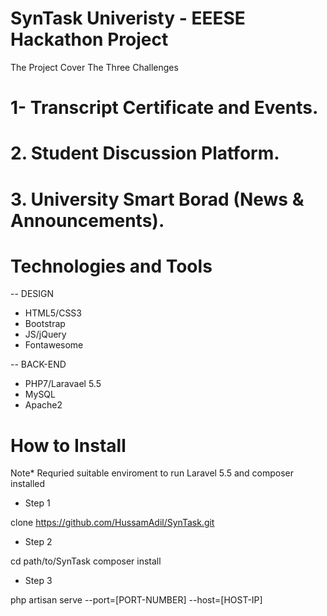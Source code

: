 # SynTask Univeristy - EEESE Hackathon Project

The Project Cover The Three Challenges

# 1-  Transcript Certificate and Events.
# 2. Student Discussion Platform.
# 3. University Smart Borad (News & Announcements).

# Technologies and Tools
-- DESIGN
- HTML5/CSS3
- Bootstrap
- JS/jQuery
- Fontawesome

-- BACK-END
- PHP7/Laravael 5.5
- MySQL
- Apache2

# How to Install

Note* Requried suitable enviroment to run Laravel 5.5 and composer installed

- Step 1

clone https://github.com/HussamAdil/SynTask.git

- Step 2 

cd path/to/SynTask
composer install

- Step 3

php artisan serve --port=[PORT-NUMBER] --host=[HOST-IP]
